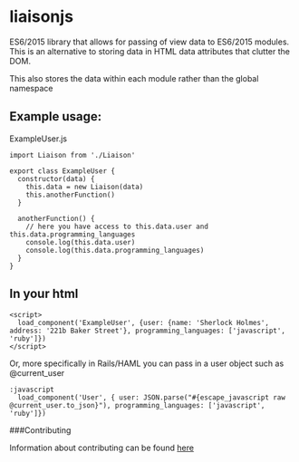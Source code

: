 # liaisonjs
ES6/2015 library that allows for passing of view data to ES6/2015 modules. This is an alternative to storing data in HTML data attributes that clutter the DOM.

This also stores the data within each module rather than the global namespace

## Example usage:
ExampleUser.js
```
import Liaison from './Liaison'

export class ExampleUser {
  constructor(data) {
    this.data = new Liaison(data)
    this.anotherFunction()
  }

  anotherFunction() {
    // here you have access to this.data.user and this.data.programming_languages
    console.log(this.data.user)
    console.log(this.data.programming_languages)
  }
}
```

## In your html
```
<script>
  load_component('ExampleUser', {user: {name: 'Sherlock Holmes', address: '221b Baker Street'}, programming_languages: ['javascript', 'ruby']})
</script>
```
Or, more specifically in Rails/HAML you can pass in a user object such as @current_user
```
:javascript
  load_component('User', { user: JSON.parse("#{escape_javascript raw @current_user.to_json}"), programming_languages: ['javascript', 'ruby']})
```
###Contributing

Information about contributing can be found [here](https://github.com/TheOneTheOnlyDavidBrown/contributing_guidelines/blob/master/CONTRIBUTING.md) 
